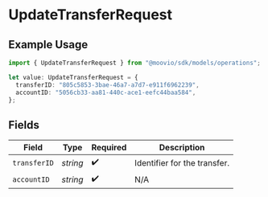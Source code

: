 # UpdateTransferRequest

## Example Usage

```typescript
import { UpdateTransferRequest } from "@moovio/sdk/models/operations";

let value: UpdateTransferRequest = {
  transferID: "805c5853-3bae-46a7-a7d7-e911f6962239",
  accountID: "5056cb33-aa81-440c-ace1-eefc44baa584",
};
```

## Fields

| Field                        | Type                         | Required                     | Description                  |
| ---------------------------- | ---------------------------- | ---------------------------- | ---------------------------- |
| `transferID`                 | *string*                     | :heavy_check_mark:           | Identifier for the transfer. |
| `accountID`                  | *string*                     | :heavy_check_mark:           | N/A                          |